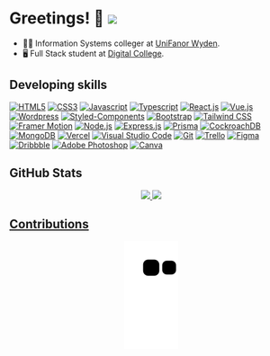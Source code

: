 # Greetings! 👋 <span>![](https://komarev.com/ghpvc/?username=amariliodeoliveira&color=2b1055&style=flat-square&label=Profile+Views)</span>

- 🧑‍🎓 Information Systems colleger at <a href="https://www.unifanor.edu.br/unifanor" target="_blank" rel="noopener noreferrer">UniFanor Wyden<a/>.
- 🖥️ Full Stack student at <a href="https://digitalcollege.com.br/" target="_blank" rel="noopener noreferrer">Digital College<a/>.

## Developing skills
<a href="https://developer.mozilla.org/en-US/docs/Web/HTML" target="_blank" rel="noopener noreferrer">![HTML5](https://img.shields.io/badge/HTML5-E34F26?style=for-the-badge&logo=html5&logoColor=white)</a>
<a href="https://developer.mozilla.org/en-US/docs/Web/CSS" target="_blank" rel="noopener noreferrer">![CSS3](https://img.shields.io/badge/CSS3-1572B6?style=for-the-badge&logo=css3&logoColor=white)</a>
<a href="https://developer.mozilla.org/en-US/docs/Web/JavaScript" target="_blank" rel="noopener noreferrer">![Javascript](https://img.shields.io/badge/JavaScript-F7DF1E?style=for-the-badge&logo=javascript&logoColor=black)</a>
<a href="https://www.typescriptlang.org/" target="_blank" rel="noopener noreferrer">![Typescript](https://img.shields.io/badge/TypeScript-007ACC?style=for-the-badge&logo=typescript&logoColor=white)</a>
<a href="https://react.dev/" target="_blank" rel="noopener noreferrer">![React.js](https://img.shields.io/badge/React-20232A?style=for-the-badge&logo=react&logoColor=61DAFB)</a>
<a href="https://vuejs.org/" target="_blank" rel="noopener noreferrer">![Vue.js](https://img.shields.io/badge/Vue.js-35495E?style=for-the-badge&logo=vue.js&logoColor=4FC08D)</a>
<a href="https://wordpress.org/" target="_blank" rel="noopener noreferrer">![Wordpress](https://img.shields.io/badge/Wordpress-21759B?style=for-the-badge&logo=wordpress&logoColor=white)</a>
<a href="https://styled-components.com/" target="_blank" rel="noopener noreferrer">![Styled-Components](https://img.shields.io/badge/styled--components-DB7093?style=for-the-badge&logo=styled-components&logoColor=white)</a>
<a href="https://getbootstrap.com/" target="_blank" rel="noopener noreferrer">![Bootstrap](https://img.shields.io/badge/Bootstrap-563D7C?style=for-the-badge&logo=bootstrap&logoColor=white)</a>
<a href="https://tailwindcss.com/" target="_blank" rel="noopener noreferrer">![Tailwind CSS](https://img.shields.io/badge/Tailwind_CSS-38B2AC?style=for-the-badge&logo=tailwind-css&logoColor=white)</a>
<a href="https://www.framer.com/motion/" target="_blank" rel="noopener noreferrer">![Framer Motion](https://img.shields.io/badge/Framer-black?style=for-the-badge&logo=framer&logoColor=blue)</a>
<a href="https://nodejs.org/en/about/" target="_blank" rel="noopener noreferrer">![Node.js](https://img.shields.io/badge/Node.js-43853D?style=for-the-badge&logo=node.js&logoColor=white)</a>
<a href="https://expressjs.com/" target="_blank" rel="noopener noreferrer">![Express.js](https://img.shields.io/badge/Express.js-404D59?style=for-the-badge)</a>
<a href="https://www.prisma.io/" target="_blank" rel="noopener noreferrer">![Prisma](https://img.shields.io/badge/Prisma-3982CE?style=for-the-badge&logo=Prisma&logoColor=white)</a>
<a href="https://www.cockroachlabs.com/" target="_blank" rel="noopener noreferrer">![CockroachDB](https://img.shields.io/badge/Cockroach%20Labs-6933FF?style=for-the-badge&logo=Cockroach%20Labs&logoColor=white)</a>
<a href="https://www.mongodb.com/" target="_blank" rel="noopener noreferrer">![MongoDB](https://img.shields.io/badge/MongoDB-4EA94B?style=for-the-badge&logo=mongodb&logoColor=white)</a>
<a href="https://vercel.com/" target="_blank" rel="noopener noreferrer">![Vercel](https://img.shields.io/badge/Vercel-000000?style=for-the-badge&logo=vercel&logoColor=white)</a>
<a href="https://code.visualstudio.com/" target="_blank" rel="noopener noreferrer">![Visual Studio Code](https://img.shields.io/badge/Visual_Studio_Code-0078D4?style=for-the-badge&logo=visual%20studio%20code&logoColor=white)</a>
<a href="https://git-scm.com/" target="_blank" rel="noopener noreferrer">![Git](https://img.shields.io/badge/GIT-E44C30?style=for-the-badge&logo=git&logoColor=white)</a>
<a href="https://trello.com/" target="_blank" rel="noopener noreferrer">![Trello](https://img.shields.io/badge/Trello-0052CC?style=for-the-badge&logo=trello&logoColor=white)</a>
<a href="https://www.figma.com/" target="_blank" rel="noopener noreferrer">![Figma](https://img.shields.io/badge/Figma-F24E1E?style=for-the-badge&logo=figma&logoColor=white)</a>
<a href="https://dribbble.com/" target="_blank" rel="noopener noreferrer">![Dribbble](https://img.shields.io/badge/Dribbble-EA4C89?style=for-the-badge&logo=dribbble&logoColor=white)</a>
<a href="https://www.adobe.com/br/products/photoshop.html" target="_blank" rel="noopener noreferrer">![Adobe Photoshop](https://img.shields.io/badge/Adobe%20Photoshop-31A8FF?style=for-the-badge&logo=Adobe%20Photoshop&logoColor=black)</a>
<a href="https://www.canva.com/" target="_blank" rel="noopener noreferrer">![Canva](https://img.shields.io/badge/Canva-%2300C4CC.svg?&style=for-the-badge&logo=Canva&logoColor=white)</a>



## GitHub Stats
<div align="center">
  <a href="https://github.com/amariliodeoliveira" target="_blank" rel="noopener noreferrer">
  <img height="180em" src="https://github-readme-stats.vercel.app/api?username=amariliodeoliveira&show_icons=true&bg_color=DEG,1c0522,2b1055&title_color=FFF&text_color=FFFFFF&icon_color=E9C46A&custom_title=All-time+Info&include_all_commits=true&count_private=true&hide_border=true&border_radius=0" />
  <img height="180em" src="https://github-readme-stats.vercel.app/api/top-langs/?username=amariliodeoliveira&layout=default&hide_border=true&border_radius=0&langs_count=7&bg_color=DEG,1c0522,2b1055&title_color=FFF&text_color=FFFFFF&icon_color=E9C46A" />
</div>

## Contributions
<div align="center"> 

![Snake animation](https://github.com/amariliodeoliveira/amariliodeoliveira/blob/output/github-contribution-grid-snake.svg)

</div>

